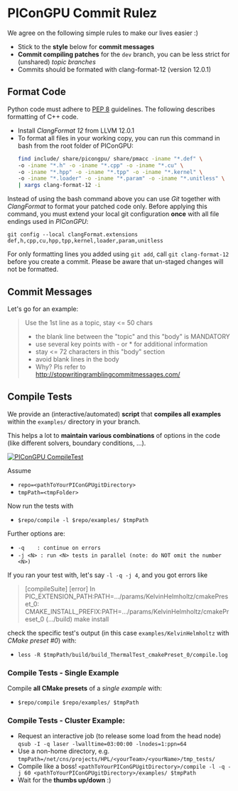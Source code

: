 PIConGPU Commit Rulez
=====================

We agree on the following simple rules to make our lives easier :)

- Stick to the **style** below for **commit messages**
- **Commit compiling patches** for the `dev` branch,
  you can be less strict for (unshared) *topic branches*
- Commits should be formated with clang-format-12 (version 12.0.1)

Format Code
-----------

Python code must adhere to [PEP 8](https://peps.python.org/pep-0008/) guidelines.
The following describes formatting of C++ code.

- Install *ClangFormat 12* from LLVM 12.0.1
- To format all files in your working copy, you can run this command in bash from the root folder of PIConGPU:
  ```bash
  find include/ share/picongpu/ share/pmacc -iname "*.def" \
  -o -iname "*.h" -o -iname "*.cpp" -o -iname "*.cu" \
  -o -iname "*.hpp" -o -iname "*.tpp" -o -iname "*.kernel" \
  -o -iname "*.loader" -o -iname "*.param" -o -iname "*.unitless" \
  | xargs clang-format-12 -i
  ```
 
Instead of using the bash command above you can use *Git* together with *ClangFormat* to format your patched code only. 
Before applying this command, you must extend your local git configuration **once** with all file endings used in *PIConGPU*:

```
git config --local clangFormat.extensions def,h,cpp,cu,hpp,tpp,kernel,loader,param,unitless
```

For only formatting lines you added using `git add`, call `git clang-format-12` before you create a commit.
Please be aware that un-staged changes will not be formatted.

Commit Messages
---------------

Let's go for an example:

> Use the 1st line as a topic, stay <= 50 chars
> 
> - the blank line between the "topic" and this "body" is MANDATORY
> - use several key points with - or * for additional information
> - stay <= 72 characters in this "body" section
> - avoid blank lines in the body
> - Why? Pls refer to http://stopwritingramblingcommitmessages.com/


Compile Tests
-------------

We provide an (interactive/automated) **script** that **compiles all examples**
within the `examples/` directory in your branch.

This helps a lot to **maintain various combinations** of options in the code
(like different solvers, boundary conditions, ...).

[![PIConGPU CompileTest](http://img.youtube.com/vi/5b8Xz9nI-hA/0.jpg)](http://www.youtube.com/watch?v=5b8Xz9nI-hA)

Assume
- `repo=<pathToYourPIConGPUgitDirectory>`
- `tmpPath=<tmpFolder>`

Now run the tests with
- `$repo/compile -l $repo/examples/ $tmpPath`

Further options are:
- `-q    : continue on errors`
- `-j <N> : run <N> tests in parallel (note: do NOT omit the number <N>)`

If you ran your test with, let's say `-l -q -j 4`, and you got errors like
>  [compileSuite] [error] In PIC_EXTENSION_PATH:PATH=.../params/KelvinHelmholtz/cmakePreset_0:
>                         CMAKE_INSTALL_PREFIX:PATH=.../params/KelvinHelmholtz/cmakePreset_0
>                         (.../build) make install

check the specific test's output (in this case `examples/KelvinHelmholtz` with
*CMake preset #0*) with:
- `less -R $tmpPath/build/build_ThermalTest_cmakePreset_0/compile.log`


### Compile Tests - Single Example

Compile **all CMake presets** of a *single example* with:
- `$repo/compile $repo/examples/ $tmpPath`


### Compile Tests - Cluster Example:

- Request an interactive job (to release some load from the head node)
  `qsub -I -q laser -lwalltime=03:00:00 -lnodes=1:ppn=64`
- Use a non-home directory, e.g.
  `tmpPath=/net/cns/projects/HPL/<yourTeam>/<yourName>/tmp_tests/`
- Compile like a boss!
  `<pathToYourPIConGPUgitDirectory>/compile -l -q -j 60 <pathToYourPIConGPUgitDirectory>/examples/ $tmpPath`
- Wait for the **thumbs up/down** :)

